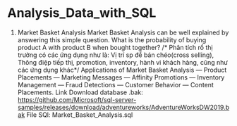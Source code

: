 # Analysis_Data_with_SQL
1. Market Basket Analysis 
Market Basket Analysis can be well explained by answering this simple question. What is the probability of buying product A with product B when bought together? 
/* Phân tích rổ thị trường có các ứng dụng như là: Vị trí sp để bán chéo(cross selling), Thông điệp tiếp thị, promotion, inventory, hành vi khách hàng, cũng như các ứng dụng khác*/ 
Applications of Market Basket Analysis — Product Placements — Marketing Messages — Affinity Promotions — Inventory Management — Fraud Detections — Customer Behavior — Content Placements.
Link Download database .bak: https://github.com/Microsoft/sql-server-samples/releases/download/adventureworks/AdventureWorksDW2019.bak
File SQl: Market_Basket_Analysis.sql 
